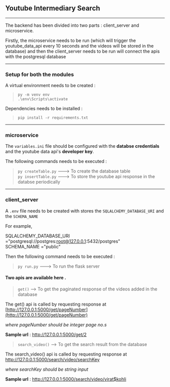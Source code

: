 ## Youtube Intermediary Search
-----------------------------------------------------------------------------------------------

The backend has been divided into two parts : client_server and microservice.

Firstly, the microservice needs to be run (which will trigger the youtube_data_api every 10 seconds and the videos will be stored in the database) and then the client_server needs to be run will connect the apis with the postgresql database

------------------------------------------------------------------------------------------------

### **Setup for both the modules**

A virtual environment needs to be created :

> `py -m venv env `   
> `.\env\Scripts\activate`

Dependencies needs to be installed :

> `pip install -r requirements.txt`  


------------------------------------------------------------------------------------------------

### **microservice**

The `variables.ini` file should be configured with the **databse credentials** and the youtube data api's **developer key**.

The following commands needs to be executed :

>`py createTable.py`        ---> To create the database table  
>`py insertTable.py`        ---> To store the youtube api response in the databse periodically


------------------------------------------------------------------------------------------------

### **client_server**

A `.env` file needs to be created with stores the `SQLALCHEMY_DATABASE_URI` and the `SCHEMA_NAME`

For example,

SQLALCHEMY_DATABASE_URI ="postgresql://postgres:root@127.0.0.1:5432/postgres"  
SCHEMA_NAME ="public"

Then the following command needs to be executed :

>`py run.py`                 ---> To run the flask server    

#### **Two apis** are available here .

>`get()`          --> To get the paginated response of the videos added in the database   

The get() api is called by requesting response at [http://127.0.0.1:5000/get/pageNumber](http://127.0.0.1:5000/get/pageNumber)

_where pageNumber should be integer page no.s_

**Sample url** : http://127.0.0.1:5000/get/2

>`search_video()`  --> To get the search result from the database    

The search_video() api is called by requesting response at http://127.0.0.1:5000/search/video/searchKey

_where searchKey should be string input_

**Sample url** : http://127.0.0.1:5000/search/video/virat$kohli








   
